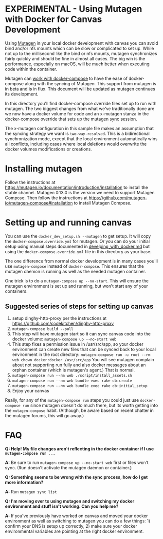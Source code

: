 # EXPERIMENTAL - Using Mutagen with Docker for Canvas Development

Using [Mutagen](https://mutagen.io) in your local docker development with canvas you can avoid bind and/or nfs mounts
which can be slow or complicated to set up. While not up to the millisecond like the bind or nfs mounts, mutagen
synchronizes fairly quickly and should be fine in almost all cases. The big win is the performance, especially on macOS,
will be much better when executing code within the container.

Mutagen can [work with docker-compose](https://mutagen.io/documentation/orchestration/compose) to have the ease of
docker-compose along with the syncing of Mutagen. This support from mutagen is in beta and is in flux. This document
will be updated as mutagen continues its development.

In this directory you'll find docker-compose override files set up to run with mutagen. The two biggest changes from
what we've traditionally done are we now have a docker volume for code and an x-mutagen stanza in the docker-compose
override that sets up the mutagen sync session.

The x-mutagen configuration in this sample file makes an assumption that the syncing strategy we want is
`two-way-resolved`. This is a bidirectional synchronization mode, except that the local environment automatically wins
all conflicts, including cases where local deletions would overwrite the docker volumes modifications or creations.

# Installing mutagen

Follow the instructions at https://mutagen.io/documentation/introduction/installation to install the stable channel.
Mutagen 0.13.0 is the version we need to support Mutagen Compose.
Then follow the instructions at https://github.com/mutagen-io/mutagen-compose#installation to install Mutagen Compose.

# Setting up and running canvas

You can use the `docker_dev_setup.sh --mutagen` to get setup. It will copy the `docker-compose.override.yml` for mutagen.
Or you can do your initial setup using manual steps documented in
[develping_with_docker.md](../../doc/docker/developing_with_docker.md) but using the `docker-compose.override.yml` file
in this directory as your base.

The one difference from normal docker development is in many cases you'll use `mutagen-compose` instead of
`docker-compose`. This ensures that the mutagen daemon is running as well as the needed mutagen container.

One trick is to do a `mutagen-compose up --no-start`. This will ensure the mutagen environment is set up and running,
but won't start any of your containers.

## Suggested series of steps for setting up canvas
1. setup dinghy-http-proxy per the instructions at https://github.com/codekitchen/dinghy-http-proxy
2. `mutagen-compose build --pull`
3. This step will have mutagen start so it can sync canvas code into the docker volume: `mutagen-compose up --no-start
   web`
4. This step fixes a permission issue in /usr/src/app, so your docker environment can create new files that can be
   synced back to your local environment in the root directory: `mutagen-compose run -u root --rm web chown
   docker:docker /usr/src/app` You will see mutagen complain about not supporting run fully and also docker messages
   about an orphan container (which is mutagen's agent.) That is normal.
5. `mutagen-compose run --rm web ./script/install_assets.sh`
6. `mutagen-compose run --rm web bundle exec rake db:create`
7. `mutagen-compose run --rm web bundle exec rake db:initial_setup`
8. Enjoy your canvas

Really, for any of the `mutagen-compose run` steps you could just use `docker-compose run` since mutagen doesn't do much
there, but its worth getting into the `mutagen-compose` habit. (Although, be aware based on recent chatter in the
mutagen forums, this will go away.)

# FAQ

**Q: Help! My file changes aren't reflecting in the docker container if I use `mutagen-compose run ...`**

**A:** Be sure to run `mutagen-compose up --no-start web` first or files won't sync. (Run doesn't activate the mutagen
daemon or container.)

**Q: Something seems to be wrong with the sync process, how do I get more information?**

**A:** Run `mutagen sync list`

**Q: I'm moving over to using mutagen and switching my docker environment and stuff isn't working. Can you help me?**

**A:** If you've previously have worked on canvas and moved your docker environment as well as switching to mutagen you
can do a few things: 1) confirm your DNS is setup up correctly, 2) make sure your docker environmental variables are
pointing at the right docker environment.
